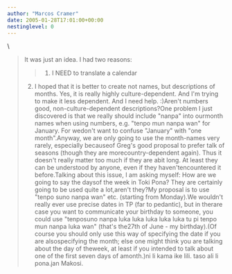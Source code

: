 ```yaml
---
author: "Marcos Cramer"
date: 2005-01-28T17:01:00+00:00
nestinglevel: 0
---
```

\
> It was just an idea. I had two reasons:
>> 1. I NEED to translate a calendar
> 2. I hoped that it is better to create not names, but descriptions of
> months. Yes, it is really highly culture-dependent. And I'm trying to make
> it less dependent. And I need help. :)Aren't numbers good, non-culture-dependent descriptions?One problem I just discovered is that we really should include "nanpa" into ourmonth names when using numbers, e.g. "tenpo mun nanpa wan" for January. For wedon't want to confuse "January" with "one month".Anyway, we are only going to use the month-names very rarely, especially becauseof Greg's good proposal to prefer talk of seasons (though they are morecountry-dependent again). Thus it doesn't really matter too much if they are abit long. At least they can be understood by anyone, even if they haven'tencountered it before.Talking about this issue, I am asking myself: How are we going to say the daysof the week in Toki Pona? They are certainly going to be used quite a lot,aren't they?My proposal is to use "tenpo suno nanpa wan" etc. (starting from Monday).We wouldn't really ever use precise dates in TP (far to pedantic), but in therare case you want to communicate your birthday to someone, you could use "tenposuno nanpa luka luka luka luka luka tu pi tenpo mun nanpa luka wan" (that's the27th of June - my birthday).(Of course you should only use this way of specifying the date if you are alsospecifying the month; else one might think you are talking about the day of theweek, at least if you intended to talk about one of the first seven days of amonth.)ni li kama ike lili. taso ali li pona.jan Makosi.